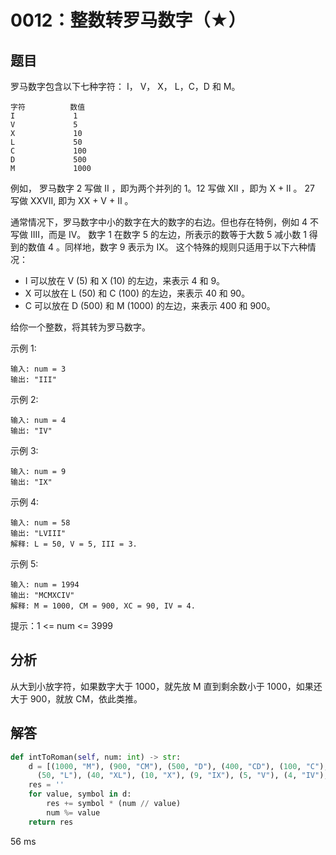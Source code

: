 # 0012：整数转罗马数字（★）


## 题目

罗马数字包含以下七种字符： I， V， X， L，C，D 和 M。

    字符          数值
    I             1
    V             5
    X             10
    L             50
    C             100
    D             500
    M             1000
    
例如， 罗马数字 2 写做 II ，即为两个并列的 1。12 写做 XII ，即为 X + II 。 
27 写做  XXVII, 即为 XX + V + II 。

通常情况下，罗马数字中小的数字在大的数字的右边。但也存在特例，例如 4 不写做 IIII，而是 IV。
数字 1 在数字 5 的左边，所表示的数等于大数 5 减小数 1 得到的数值 4 。同样地，数字 9 表示为 IX。
这个特殊的规则只适用于以下六种情况：

- I 可以放在 V (5) 和 X (10) 的左边，来表示 4 和 9。
- X 可以放在 L (50) 和 C (100) 的左边，来表示 40 和 90。 
- C 可以放在 D (500) 和 M (1000) 的左边，来表示 400 和 900。

给你一个整数，将其转为罗马数字。


示例 1:

    输入: num = 3
    输出: "III"

示例 2:
    
    输入: num = 4
    输出: "IV"

示例 3:

    输入: num = 9
    输出: "IX"

示例 4:

    输入: num = 58
    输出: "LVIII"
    解释: L = 50, V = 5, III = 3.

示例 5:

    输入: num = 1994
    输出: "MCMXCIV"
    解释: M = 1000, CM = 900, XC = 90, IV = 4.
	
提示：1 <= num <= 3999
	
## 分析

从大到小放字符，如果数字大于 1000，就先放 M 直到剩余数小于 1000，如果还大于 900，就放 CM，依此类推。

## 解答

```python
def intToRoman(self, num: int) -> str:
	d = [(1000, "M"), (900, "CM"), (500, "D"), (400, "CD"), (100, "C"), (90, "XC"), 
	  (50, "L"), (40, "XL"), (10, "X"), (9, "IX"), (5, "V"), (4, "IV"), (1, "I")]
	res = ''
	for value, symbol in d:
		res += symbol * (num // value)
		num %= value
	return res 
```
56 ms

